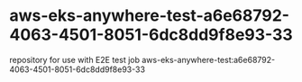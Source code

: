 # aws-eks-anywhere-test-a6e68792-4063-4501-8051-6dc8dd9f8e93-33
repository for use with E2E test job aws-eks-anywhere-test:a6e68792-4063-4501-8051-6dc8dd9f8e93-33
